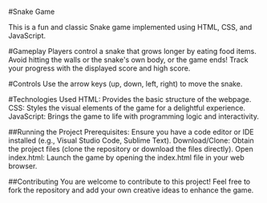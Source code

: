 #Snake Game

This is a fun and classic Snake game implemented using HTML, CSS, and JavaScript. ️

#Gameplay
Players control a snake that grows longer by eating food items.
Avoid hitting the walls or the snake's own body, or the game ends!
Track your progress with the displayed score and high score.

#Controls
Use the arrow keys (up, down, left, right) to move the snake.

#Technologies Used
HTML: Provides the basic structure of the webpage.
CSS: Styles the visual elements of the game for a delightful experience.
JavaScript: Brings the game to life with programming logic and interactivity.

##Running the Project
Prerequisites: Ensure you have a code editor or IDE installed (e.g., Visual Studio Code, Sublime Text).
Download/Clone: Obtain the project files (clone the repository or download the files directly).
Open index.html: Launch the game by opening the index.html file in your web browser.

##Contributing
You are welcome to contribute to this project! Feel free to fork the repository and add your own creative ideas to enhance the game.
